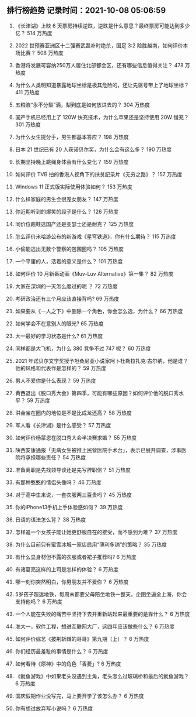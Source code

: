 
## 排行榜趋势 记录时间：2021-10-08 05:06:59
  
  1. 《长津湖》上映 6 天票房持续逆跌，逆跌是什么意思？最终票房可能达到多少亿？ 514 万热度
    
  2. 2022 世预赛亚洲区十二强赛武磊补时绝杀，国足 3:2 险胜越南，如何评价本场比赛？ 508 万热度
    
  3. 香港将发展可容纳250万人居住北部都会区，还有哪些信息值得关注？ 478 万热度
    
  4. 为什么人类明知道暴露地球坐标是极其危险的，还让先驱号带上了地球坐标？ 411 万热度
    
  5. 五粮液“永不分梨”酒，梨到底是如何放进去的？ 304 万热度
    
  6. 国产手机已经用上了 120W 快充技术，为什么苹果还是坚持使用 20W 慢充？ 301 万热度
    
  7. 为什么女生提分手，男生都基本答应？ 198 万热度
    
  8. 日本 21 世纪已有 20 人获诺贝尔奖，为什么会有这么多？ 190 万热度
    
  9. 长期坚持晚上跳绳身体会有什么变化？ 159 万热度
    
  10. 如何评价 TVB 拍的香港人视角下的扶贫纪录片《无穷之路》？ 157 万热度
    
  11. Windows 11 正式版实际使用体验如何？ 153 万热度
    
  12. 什么样家庭的男生会很宠女朋友？ 147 万热度
    
  13. 你近期听到的爆笑的段子是什么？ 126 万热度
    
  14. 同价位跑鞋选国产还是亚瑟士还是耐克？ 125 万热度
    
  15. 怎么评价米哈游公布的新游戏《星穹铁道》，你有什么期待？ 115 万热度
    
  16. 小偷能逃出无数个警察的包围圈吗？ 105 万热度
    
  17. 一个平庸的人，活着的意义是什么？ 101 万热度
    
  18. 如何评价 10 月新番动画《Muv-Luv Alternative》第一集？ 82 万热度
    
  19. 大家在深圳的一天怎么度过的呢 ？ 72 万热度
    
  20. 考研政治还有三个月应该直接背吗? 69 万热度
    
  21. 如果要从《一人之下》中删除一个角色，你会怎么选，为什么？ 66 万热度
    
  22. 如何学会不在意别人的眼光? 65 万热度
    
  23. 大一最好的学习状态是什么? 61 万热度
    
  24. 同样都是大飞机，为什么 380 竞争不过 747 呢？ 60 万热度
    
  25. 2021 年诺贝尔文学奖授予坦桑尼亚小说家阿卜杜勒拉扎克·古尔纳，他是谁？他的风格和代表作是怎样的？ 59 万热度
    
  26. 男人不爱你是什么表现？ 59 万热度
    
  27. 黄西退出《脱口秀大会》第四季，可能有哪些原因？如何评价他的脱口秀水平？ 59 万热度
    
  28. 洪金宝在圈内的地位是不是比成龙还高？ 58 万热度
    
  29. 军人看《长津湖》是什么感受？ 57 万热度
    
  30. 如何评价杨蒙恩在脱口秀大会半决赛求婚？ 55 万热度
    
  31. 陕西安康通报「无病女生被推上民营医院手术台」，表示已展开调查，涉事医院将承担哪些责任？ 54 万热度
    
  32. 准备离职是先找领导谈还是先写辞职信？ 51 万热度
    
  33. 有那种憨憨的情侣头像吗？ 46 万热度
    
  34. 对于高中生来说，一套衣服两三百贵吗？ 45 万热度
    
  35. 你的iPhone13手机上手体验感如何？ 39 万热度
    
  36. 日语的语法怎么背？ 38 万热度
    
  37. 怎样追一个女孩子能让她更舒服自在的接受，而不感到为难？ 37 万热度
    
  38. 为什么目前只有蜜雪冰城一家店启用“薄利多销”的策略？ 35 万热度
    
  39. 有什么显身材但不露的衣服或者裙子推荐吗? 6 万热度
    
  40. 有诸葛亮这样的上司是怎样的体验？ 6 万热度
    
  41. 哪一刻你突然明白，你男朋友并不爱你？ 6 万热度
    
  42. 5岁孩子超迷地铁，每周末都要父母陪坐地铁一整天，企图坐遍全上海，你会支持他吗？ 6 万热度
    
  43. 一个人能在失败的痛苦中坚持下去并重新站起来最重要的是靠什么？ 6 万热度
    
  44. 准大一，软件工程，想进互联网大厂，这四年应该做些什么？ 6 万热度
    
  45. 如何评价综艺《披荆斩棘的哥哥》第九期（上）？ 6 万热度
    
  46. 你们经历最羞耻的事情是什么？ 6 万热度
    
  47. 如何看待《原神》中的角色「香菱」? 6 万热度
    
  48. 《鱿鱼游戏》中如果老头没遇到主角，老头怎么过玻璃桥和最后的鱿鱼游戏？ 6 万热度
    
  49. 国庆假期作业没写完，马上要开学了该怎么办？ 6 万热度
    
  50. 你有想过放弃写小说吗？ 6 万热度
    